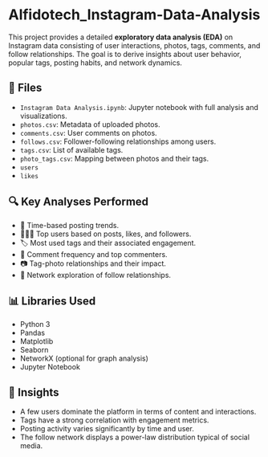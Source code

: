 # Alfidotech_Instagram-Data-Analysis
This project provides a detailed **exploratory data analysis (EDA)** on Instagram data consisting of user interactions, photos, tags, comments, and follow relationships. The goal is to derive insights about user behavior, popular tags, posting habits, and network dynamics.

## 📂 Files

- `Instagram Data Analysis.ipynb`: Jupyter notebook with full analysis and visualizations.
- `photos.csv`: Metadata of uploaded photos.
- `comments.csv`: User comments on photos.
- `follows.csv`: Follower-following relationships among users.
- `tags.csv`: List of available tags.
- `photo_tags.csv`: Mapping between photos and their tags.
- `users`
- `likes`

## 🔍 Key Analyses Performed

- 📅 Time-based posting trends.
- 🧑‍🤝‍🧑 Top users based on posts, likes, and followers.
- 🏷️ Most used tags and their associated engagement.
- 💬 Comment frequency and top commenters.
- 📷 Tag-photo relationships and their impact.
- 🔁 Network exploration of follow relationships.

## 📊 Libraries Used

- Python 3
- Pandas
- Matplotlib
- Seaborn
- NetworkX (optional for graph analysis)
- Jupyter Notebook

## 📌 Insights

- A few users dominate the platform in terms of content and interactions.
- Tags have a strong correlation with engagement metrics.
- Posting activity varies significantly by time and user.
- The follow network displays a power-law distribution typical of social media.

